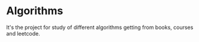 # Algorithms

It's the project for study of different algorithms getting from books, courses and leetcode.